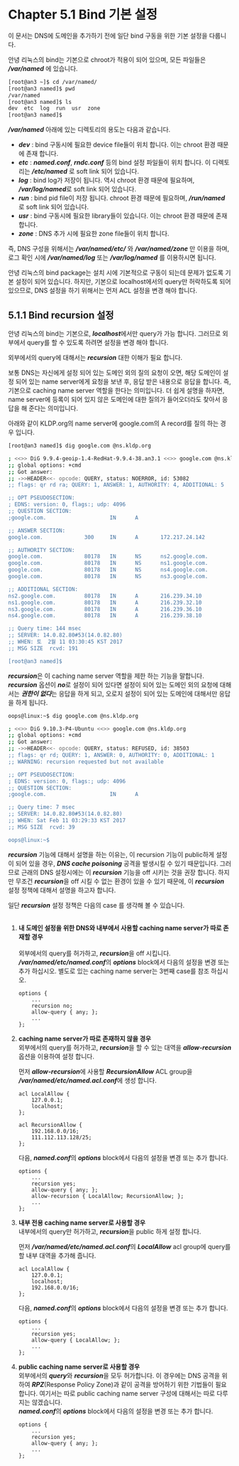 # Chapter 5.1 Bind 기본 설정

이 문서는 DNS에 도메인을 추가하기 전에 일단 bind 구동을 위한 기본 설정을 다룹니다.

안녕 리눅스의 bind는 기본으로 chroot가 적용이 되어 있으며, 모든 파일들은 ***/var/named*** 에 있습니다.

```bash
[root@an3 ~]$ cd /var/named/
[root@an3 named]$ pwd
/var/named
[root@an3 named]$ ls
dev  etc  log  run  usr  zone
[root@an3 named]$
```

***/var/named*** 아래에 있는 디렉토리의 용도는 다음과 같습니다.

* ***dev*** : bind 구동시에 필요한 device file들이 위치 합니다. 이는 chroot 환경 때문에 존재 합니다.
* ***etc*** : ***named.conf***, ***rndc.conf*** 등의 bind 설정 파일들이 위치 합니다. 이 디렉토리는 ***/etc/named*** 로 soft link 되어 있습니다.
* ***log*** : bind log가 저장이 됩니다. 역시 chroot 환경 때문에 필요하며, ***/var/log/named***로 soft link 되어 있습니다.
* ***run*** : bind pid file이 저장 됩니다. chroot 환경 때문에 필요하며, ***/run/named*** 로 soft link 되어 있습니다.
* ***usr*** : bind 구동시에 필요한 library들이 있습니다. 이는 chroot 환경 때문에 존재 합니다.
* ***zone*** : DNS 추가 시에 필요한 zone file들이 위치 합니다.

즉, DNS 구성을 위해서는 ***/var/named/etc/*** 와 ***/var/named/zone*** 만 이용을 하며, 로그 확인 시에 ***/var/named/log*** 또는 ***/var/log/named*** 를 이용하시면 됩니다.

안녕 리눅스의 bind package는 설치 시에 기본적으로 구동이 되는데 문제가 없도록 기본 설정이 되어 있습니다. 하지만, 기본으로 localhost에서의 query만 허락하도록 되어 있으므로, DNS 설정을 하기 위해서는 먼저 ACL 설정을 변경 해야 합니다.

## 5.1.1 Bind recursion 설정

안녕 리눅스의 bind는 기본으로, ***localhost***에서만 query가 가능 합니다. 그러므로 외부에서 query를 할 수 있도록 하려면 설정을 변경 해야 합니다.

외부에서의 query에 대해서는 ***recursion*** 대한 이해가 필요 합니다.

보통 DNS는 자신에게 설정 되어 있는 도메인 외의 질의 요청이 오면, 해당 도메인이 설정 되어 있는 name server에게 요청을 보낸 후, 응답 받은 내용으로 응답을 합니다. 즉, 기본으로 caching name server 역할을 한다는 의미입니다. 더 쉽게 설명을 하자면, name server에 등록이 되어 있지 않은 도메인에 대한 질의가 들어오더라도 찾아서 응답을 해 준다는 의미입니다.

아래와 같이 KLDP.org의 name server에 google.com의 A record를 질의 하는 경우 입니다.

```bash
[root@an3 named]$ dig google.com @ns.kldp.org

; <<>> DiG 9.9.4-geoip-1.4-RedHat-9.9.4-38.an3.1 <<>> google.com @ns.kldp.org
;; global options: +cmd
;; Got answer:
;; ->>HEADER<<- opcode: QUERY, status: NOERROR, id: 53082
;; flags: qr rd ra; QUERY: 1, ANSWER: 1, AUTHORITY: 4, ADDITIONAL: 5

;; OPT PSEUDOSECTION:
; EDNS: version: 0, flags:; udp: 4096
;; QUESTION SECTION:
;google.com.                    IN      A

;; ANSWER SECTION:
google.com.             300     IN      A       172.217.24.142

;; AUTHORITY SECTION:
google.com.             80178   IN      NS      ns2.google.com.
google.com.             80178   IN      NS      ns1.google.com.
google.com.             80178   IN      NS      ns4.google.com.
google.com.             80178   IN      NS      ns3.google.com.

;; ADDITIONAL SECTION:
ns2.google.com.         80178   IN      A       216.239.34.10
ns1.google.com.         80178   IN      A       216.239.32.10
ns3.google.com.         80178   IN      A       216.239.36.10
ns4.google.com.         80178   IN      A       216.239.38.10

;; Query time: 144 msec
;; SERVER: 14.0.82.80#53(14.0.82.80)
;; WHEN: 토  2월 11 03:30:45 KST 2017
;; MSG SIZE  rcvd: 191

[root@an3 named]$
```

***recursion***은 이 caching name server 역할을 제한 하는 기능을 말합니다. ***recursion*** 옵션이 ***no***로 설정이 되어 있다면 설정이 되어 있는 도메인 외의 요청에 대해서는 ***권한이 없다***는 응답을 하게 되고, 오로지 설정이 되어 있는 도메인에 대해서만 응답을 하게 됩니다.

```bash
oops@linux:~$ dig google.com @ns.kldp.org

; <<>> DiG 9.10.3-P4-Ubuntu <<>> google.com @ns.kldp.org
;; global options: +cmd
;; Got answer:
;; ->>HEADER<<- opcode: QUERY, status: REFUSED, id: 38503
;; flags: qr rd; QUERY: 1, ANSWER: 0, AUTHORITY: 0, ADDITIONAL: 1
;; WARNING: recursion requested but not available

;; OPT PSEUDOSECTION:
; EDNS: version: 0, flags:; udp: 4096
;; QUESTION SECTION:
;google.com.                    IN      A

;; Query time: 7 msec
;; SERVER: 14.0.82.80#53(14.0.82.80)
;; WHEN: Sat Feb 11 03:29:33 KST 2017
;; MSG SIZE  rcvd: 39

oops@linux:~$
```

***recursion*** 기능에 대해서 설명을 하는 이유는, 이 recursion 기능이 public하게 설정이 되어 있을 경우, ***DNS cache poisoning*** 공격을 발생시킬 수 있기 때문입니다. 그러므로 근래의 DNS 설정시에는 이 ***recursion*** 기능을 off 시키는 것을 권장 합니다. 하지만 무조건 ***recursion***을 off 시킬 수 없는 환경이 있을 수 있기 때문에, 이 ***recursion*** 설정 정책에 대해서 설명을 하고자 합니다.

일단 ***recursion*** 설정 정책은 다음의 case 를 생각해 볼 수 있습니다.<br><br>

1. **내 도메인 설정을 위한 DNS와 내부에서 사용할 caching name server가 따로 존재할 경우**<br><br>
   외부에서의 query를 허가하고, ***recursion***을 off 시킵니다. ***/var/named/etc/named.conf***의 ***options*** block에서 다음의 설정을 변경 또는 추가 하십시오. 별도로 있는 caching name server는 3번째 case를 참조 하십시오.
   ```bind
   options {
       ...
       recursion no;
       allow-query { any; };
       ...
   };
   ```
   
2. **caching name server가 따로 존재하지 않을 경우**<br>
   외부에서의 query를 허가하고, ***recursion***을 할 수 있는 대역을 ***allow-recursion*** 옵션을 이용하여 설정 합니다.  
   
   먼저 ***allow-recursion***에 사용할 ***RecursionAllow*** ACL group을 ***/var/named/etc/named.acl.conf***에 생성 합니다.  
   ```bind
   acl LocalAllow {
       127.0.0.1;
       localhost;
   };

   acl RecursionAllow {
       192.168.0.0/16;
       111.112.113.128/25;
   };
   ```
   
   다음, ***named.conf***의 ***options*** block에서 다음의 설정을 변경 또는 추가 합니다.
   ```bind
   options {
       ...
       recursion yes;
       allow-query { any; };
       allow-recursion { LocalAllow; RecursionAllow; };
       ...
   };
   ```
   
3. **내부 전용 caching name server로 사용할 경우**<br>
   내부에서의 query만 허가하고, ***recursion***을 public 하게 설정 합니다.  
   
   먼저 ***/var/named/etc/named.acl.conf***의 ***LocalAllow*** acl group에 query를 할 내부 대역을 추가해 줍니다.
   ```bind
   acl LocalAllow {
       127.0.0.1;
       localhost;
       192.168.0.0/16;
   };
   ```
   다음, ***named.conf***의 ***options*** block에서 다음의 설정을 변경 또는 추가 합니다.
   ```bind
   options {
       ...
       recursion yes;
       allow-query { LocalAllow; };
       ...
   };
   ```
4. **public caching name server로 사용할 경우**<br>
   외부에서의 ***query***와 ***recursion***을 모두 허가합니다. 이 경우에는 DNS 공격을 위하여 ***RPZ***(Response Policy Zone)과 같이 공격을 방어하기 위한 기법들이 필요 합니다. 여기서는 따로 public caching name server 구성에 대해서는 따로 다루지는 않겠습니다.  
   ***named.conf***의 ***options*** block에서 다음의 설정을 변경 또는 추가 합니다.
   ```bind
   options {
       ...
       recursion yes;
       allow-query { any; };
       ...
   };
   ```






